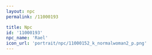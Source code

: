 ```yaml
---
layout: npc
permalink: /11000193

title: Npc
id: '11000193'
npc_name: 'Rael'
icon_url: 'portrait/npc/11000152_k_normalwoman2_p.png'
---
```

